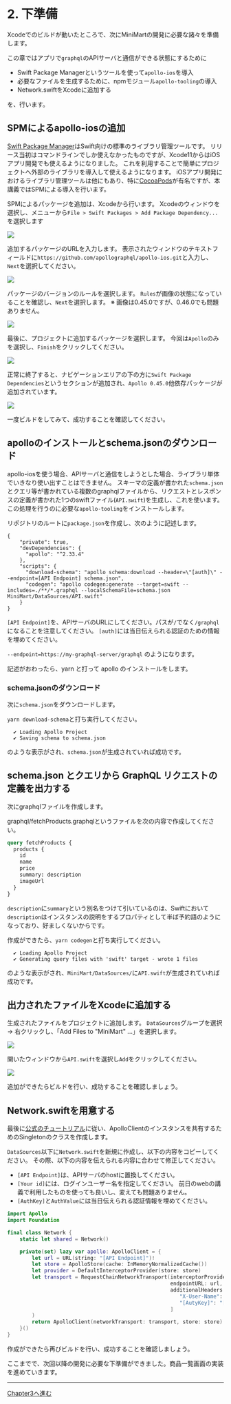 # 2. 下準備

Xcodeでのビルドが動いたところで、次にMiniMartの開発に必要な諸々を準備します。

この章ではアプリで`graphql`のAPIサーバと通信ができる状態にするために

- Swift Package Managerというツールを使って`apollo-ios`を導入
- 必要なファイルを生成するために、npmモジュール`apollo-tooling`の導入
- Network.swiftをXcodeに追加する

を、行います。

## SPMによるapollo-iosの追加

[Swift Package Manager](https://swift.org/package-manager/)はSwift向けの標準のライブラリ管理ツールです。
リリース当初はコマンドラインでしか使えなかったものですが、Xcode11からはiOSアプリ開発でも使えるようになりました。
これを利用することで簡単にプロジェクトへ外部のライブラリを導入して使えるようになります。
iOSアプリ開発におけるライブラリ管理ツールは他にもあり、特に[CocoaPods](https://cocoapods.org/)が有名ですが、本講義ではSPMによる導入を行います。

SPMによるパッケージを追加は、Xcodeから行います。
Xcodeのウィンドウを選択し、メニューから`File > Swift Packages > Add Package Dependency...`を選択します

<img src="images/ch2/xcode_select_add_package.png">

追加するパッケージのURLを入力します。
表示されたウィンドウのテキストフィールドに`https://github.com/apollographql/apollo-ios.git`と入力し、`Next`を選択してください。

<img src="images/ch2/xcode_add_package_wiz1.png">

パッケージのバージョンのルールを選択します。
`Rules`が画像の状態になっていることを確認し、`Next`を選択します。
※ 画像は0.45.0ですが、0.46.0でも問題ありません。

<img src="images/ch2/xcode_add_package_wiz2.png">

最後に、プロジェクトに追加するパッケージを選択します。
今回は`Apollo`のみを選択し、`Finish`をクリックしてください。

<img src="images/ch2/xcode_add_package_wiz3.png">

正常に終了すると、ナビゲーションエリアの下の方に`Swift Package Dependencies`というセクションが追加され、`Apollo 0.45.0`他依存パッケージが追加されています。

<img src="images/ch2/xcode_apollo_ios_added.png">

一度ビルドをしてみて、成功することを確認してください。

## apolloのインストールとschema.jsonのダウンロード

apollo-iosを使う場合、APIサーバと通信をしようとした場合、ライブラリ単体でいきなり使い出すことはできません。
スキーマの定義が書かれた`schema.json`とクエリ等が書かれている複数のgraphqlファイルから、リクエストとレスポンスの定義が書かれた1つのswiftファイル(`API.swift`)を生成し、これを使います。
この処理を行うのに必要な`apollo-tooling`をインストールします。

リポジトリのルートに`package.json`を作成し、次のように記述します。
```
{
    "private": true,
    "devDependencies": {
      "apollo": "^2.33.4"
    },
    "scripts": {
      "download-schema": "apollo schema:download --header=\"[auth]\" --endpoint=[API Endpoint] schema.json",
      "codegen": "apollo codegen:generate --target=swift --includes=./**/*.graphql --localSchemaFile=schema.json MiniMart/DataSources/API.swift"
    }
}
```

`[API Endpoint]`を、APIサーバのURLにしてください。パスが`/`でなく`/graphql`になることを注意してください。
`[auth]`には当日伝えられる認証のための情報を埋めてください。


`--endpoint=https://my-graphql-server/graphql` のようになります。

記述がおわったら、yarn と打って apollo のインストールをします。

### schema.jsonのダウンロード

次に`schema.json`をダウンロードします。

`yarn download-schema`と打ち実行してください。

```
  ✔ Loading Apollo Project
  ✔ Saving schema to schema.json
```

のような表示がされ、`schema.json`が生成されていれば成功です。

## schema.json とクエリから GraphQL リクエストの定義を出力する

次にgraphqlファイルを作成します。

graphql/fetchProducts.graphqlというファイルを次の内容で作成してください。

```graphql
query fetchProducts {
  products {
    id
    name
    price
    summary: description
    imageUrl
  }
}
```

`description`に`summary`という別名をつけて引いているのは、Swiftにおいて`description`はインスタンスの説明をするプロパティとして半ば予約語のようになっており、好ましくないからです。

作成ができたら、`yarn codegen`と打ち実行してください。

```
  ✔ Loading Apollo Project
  ✔ Generating query files with 'swift' target - wrote 1 files
```

のような表示がされ、`MiniMart/DataSources/`に`API.swift`が生成されていれば成功です。

## 出力されたファイルをXcodeに追加する

生成されたファイルをプロジェクトに追加します。
`DataSources`グループを選択 -> 右クリックし、「Add Files to "MiniMart" ...」を選択します。

<img src="images/ch2/xcode_add_files_to.png">

開いたウィンドウから`API.swift`を選択し`Add`をクリックしてください。

<img src="images/ch2/xcode_add_files_to_select_file.png">


追加ができたらビルドを行い、成功することを確認しましょう。

## Network.swiftを用意する

最後に[公式のチュートリアル](https://www.apollographql.com/docs/ios/initialization/#basic-client-creation)に従い、ApolloClientのインスタンスを共有するためのSingletonのクラスを作成します。

`DataSources`以下に`Network.swift`を新規に作成し、以下の内容をコピーしてください。
その際、以下の内容を伝えられる内容に合わせて修正してください。
- `[API Endpoint]`は、APIサーバのhostに置換してください。
- `[Your id]`には、ログインユーザー名を指定してください。
前日のwebの講義で利用したものを使っても良いし、変えても問題ありません。
- `[AuthKey]`と`AuthValue`には当日伝えられる認証情報を埋めてください。

```swift
import Apollo
import Foundation

final class Network {
    static let shared = Network()

    private(set) lazy var apollo: ApolloClient = {
        let url = URL(string: "[API Endpoint]")!
        let store = ApolloStore(cache: InMemoryNormalizedCache())
        let provider = DefaultInterceptorProvider(store: store)
        let transport = RequestChainNetworkTransport(interceptorProvider: provider,
                                                     endpointURL: url,
                                                     additionalHeaders: [
                                                        "X-User-Name": "[Your id]",
                                                        "[AutyKey]": "[AuthValue]"
                                                     ]
        )
        return ApolloClient(networkTransport: transport, store: store)
    }()
}
```
作成ができたら再びビルドを行い、成功することを確認しましょう。

ここまでで、次回以降の開発に必要な下準備ができました。商品一覧画面の実装を進めていきます。

---

[Chapter3へ進む](chapter_03.md)
